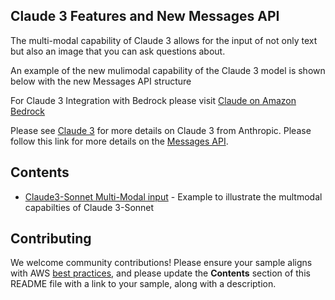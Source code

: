 ## Claude 3 Features and New Messages API


The multi-modal capability of Claude 3 allows for the input of not only text but also an image that you can ask questions about.

An example of the new mulimodal capability of the Claude 3 model is shown below with the new Messages API structure

For Claude 3 Integration with Bedrock please visit [Claude on Amazon Bedrock](https://docs.aws.amazon.com/bedrock/latest/userguide/model-parameters-claude.html)

Please see [Claude 3](https://www.anthropic.com/news/claude-3-family) for more details on Claude 3 from Anthropic. Please follow this link for more details on the [Messages API](https://docs.anthropic.com/claude/reference/messages_post).


## Contents

- [Claude3-Sonnet Multi-Modal input](./Claude3-Sonnet-Multimodal-Example.ipynb) - Example to illustrate the multmodal capabilties of Claude 3-Sonnet



## Contributing

We welcome community contributions! Please ensure your sample aligns with AWS [best practices](https://aws.amazon.com/architecture/well-architected/), and please update the **Contents** section of this README file with a link to your sample, along with a description.